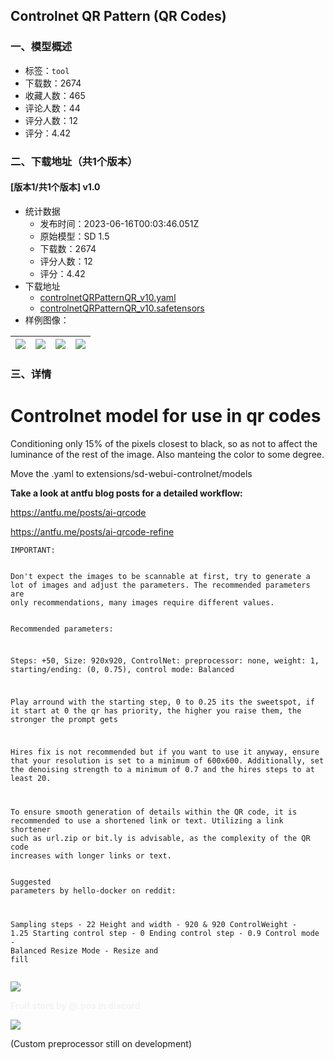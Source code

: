 ## Controlnet QR Pattern (QR Codes)
### 一、模型概述

- 标签：`tool`
- 下载数：2674
- 收藏人数：465
- 评论人数：44
- 评分人数：12
- 评分：4.42

### 二、下载地址（共1个版本）

#### [版本1/共1个版本] v1.0

- 统计数据
  - 发布时间：2023-06-16T00:03:46.051Z
  - 原始模型：SD 1.5
  - 下载数：2674
  - 评分人数：12
  - 评分：4.42
- 下载地址
  - [controlnetQRPatternQR_v10.yaml](https://civitai.com/api/download/models/96917?type=Config&format=Other)
  - [controlnetQRPatternQR_v10.safetensors](https://civitai.com/api/download/models/96917)
- 样例图像：

| <img src="https://image.civitai.com/xG1nkqKTMzGDvpLrqFT7WA/d8d59b59-4bf9-4130-b8b2-896da0051364/width=450/1160663.jpeg" /> | <img src="https://image.civitai.com/xG1nkqKTMzGDvpLrqFT7WA/8c5d2811-8809-4acc-97d7-cbab8b15bb18/width=450/1199725.jpeg" /> | <img src="https://image.civitai.com/xG1nkqKTMzGDvpLrqFT7WA/c93ef576-0c9c-4bcb-91fc-04f748c91e75/width=450/1180167.jpeg" /> | <img src="https://image.civitai.com/xG1nkqKTMzGDvpLrqFT7WA/64c0638f-c119-4cd4-ab24-4c699ea4a4e1/width=450/1160653.jpeg" /> |
| ---- | ---- | ---- | ---- |


### 三、详情
<h1 id="heading-22">Controlnet model for use in qr codes</h1><p>Conditioning only 15% of the pixels closest to black, so as not to affect the luminance of the rest of the image. Also manteing the color to some degree.</p><p>Move the .yaml to extensions/sd-webui-controlnet/models</p><p><strong>Take a look at antfu blog posts for a detailed workflow:  </strong></p><p><a target="_blank" rel="ugc" href="https://antfu.me/posts/ai-qrcode">https://antfu.me/posts/ai-qrcode</a></p><p><a target="_blank" rel="ugc" href="https://antfu.me/posts/ai-qrcode-refine">https://antfu.me/posts/ai-qrcode-refine</a></p><pre><code>IMPORTANT:

Don't expect the images to be scannable at first, try to generate a lot of images and adjust the parameters. The recommended parameters are only recommendations, many images require different values.
</code></pre><pre><code>Recommended parameters:

Steps: +50, Size: 920x920,
ControlNet:
preprocessor: none,
weight: 1,
starting/ending: (0, 0.75),
control mode: Balanced

Play arround with the starting step, 0 to 0.25 its the sweetspot, if it start at 0 the qr has priority, the higher you raise them, the stronger the prompt gets

Hires fix is not recommended but if you want to use it anyway, ensure that your resolution is set to a minimum of 600x600. Additionally, set the denoising strength to a minimum of 0.7 and the hires steps to at least 20.

To ensure smooth generation of details within the QR code, it is recommended to use a shortened link or text. Utilizing a link shortener such as url.zip or bit.ly is advisable, as the complexity of the QR code increases with longer links or text.
</code></pre><pre><code>Suggested parameters by hello-docker on reddit:

Sampling steps - 22
Height and width - 920 &amp; 920
ControlWeight - 1.25
Starting control step - 0
Ending control step - 0.9
Control mode - Balanced
Resize Mode - Resize and fill</code></pre><p><img src="https://image.civitai.com/xG1nkqKTMzGDvpLrqFT7WA/3a59da58-c729-4c88-bd4b-8005e35d7fdf/width=525/3a59da58-c729-4c88-bd4b-8005e35d7fdf.jpeg" /></p><p><strong><span style="color:rgb(242, 243, 245)">Fruit store by @.pos in discord</span></strong></p><p><img src="https://image.civitai.com/xG1nkqKTMzGDvpLrqFT7WA/3dcf57c3-79f5-4406-8fe4-541f7a392904/width=525/3dcf57c3-79f5-4406-8fe4-541f7a392904.jpeg" /></p><p>(Custom preprocessor still on development)</p>
